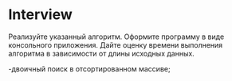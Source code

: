 # Interview
Реализуйте указанный алгоритм. Оформите программу в виде
консольного приложения. Дайте оценку времени выполнения
алгоритма в зависимости от длины исходных данных.

-двоичный поиск в отсортированном массиве;

